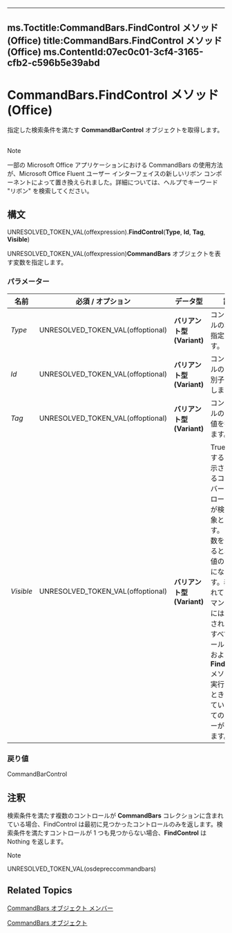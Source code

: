 

---
ms.Toctitle:CommandBars.FindControl メソッド (Office)
title:CommandBars.FindControl メソッド (Office)
ms.ContentId:07ec0c01-3cf4-3165-cfb2-c596b5e39abd
---
# CommandBars.FindControl メソッド (Office)




指定した検索条件を満たす **CommandBarControl** 
 オブジェクトを取得します。

## 

>[!NOTE]
>一部の Microsoft Office アプリケーションにおける CommandBars の使用方法が、Microsoft Office Fluent ユーザー インターフェイスの新しいリボン コンポーネントによって置き換えられました。詳細については、ヘルプでキーワード "リボン" を検索してください。





## 構文
UNRESOLVED_TOKEN_VAL(offexpression).**FindControl**(**Type**, **Id**, **Tag**, **Visible**)



UNRESOLVED_TOKEN_VAL(offexpression)**CommandBars** オブジェクトを表す変数を指定します。

### パラメーター

|**名前**|**必須 / オプション**|**データ型**|**説明**|
|---|---|---|---|
|*Type*|UNRESOLVED_TOKEN_VAL(offoptional)|**バリアント型 (Variant)**|コントロールの種類を指定します。|
|*Id*|UNRESOLVED_TOKEN_VAL(offoptional)|**バリアント型 (Variant)**|コントロールの ID (識別子) を指定します。|
|*Tag*|UNRESOLVED_TOKEN_VAL(offoptional)|**バリアント型 (Variant)**|コントロールのタグの値を指定します。|
|*Visible*|UNRESOLVED_TOKEN_VAL(offoptional)|**バリアント型 (Variant)**|True を指定すると、表示されているコマンド バー コントロールだけが検索の対象となります。この引数を省略すると、既定値の False になります。表示されているコマンド バーには、表示されているすべてのツールバー、および **FindControl** メソッドが実行されるときに開いているすべてのメニューが含まれます。|



### 戻り値
CommandBarControl





## 注釈
検索条件を満たす複数のコントロールが **CommandBars** コレクションに含まれている場合、FindControl は最初に見つかったコントロールのみを返します。検索条件を満たすコントロールが 1 つも見つからない場合、**FindControl** は Nothing を返します。



>[!NOTE]
>UNRESOLVED_TOKEN_VAL(osdepreccommandbars)





## Related Topics

[CommandBars オブジェクト メンバー](c11db22d-b7bb-20a2-a455-e441cb8d5bc0.md)

[CommandBars オブジェクト](0e312e21-14ee-5055-d604-b66e61c53b47.md)




